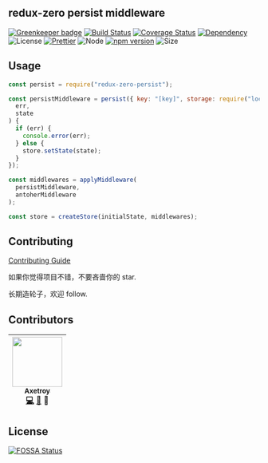 ## redux-zero persist middleware

[![Greenkeeper badge](https://badges.greenkeeper.io/axetroy/redux-zero-persist.svg)](https://greenkeeper.io/)
[![Build Status](https://travis-ci.org/axetroy/redux-zero-persist.svg?branch=master)](https://travis-ci.org/axetroy/redux-zero-persist)
[![Coverage Status](https://coveralls.io/repos/github/axetroy/redux-zero-persist/badge.svg?branch=master)](https://coveralls.io/github/axetroy/redux-zero-persist?branch=master)
[![Dependency](https://david-dm.org/axetroy/redux-zero-persist.svg)](https://david-dm.org/axetroy/redux-zero-persist)
![License](https://img.shields.io/badge/license-Apache-green.svg)
[![Prettier](https://img.shields.io/badge/Code%20Style-Prettier-green.svg)](https://github.com/prettier/prettier)
![Node](https://img.shields.io/badge/node-%3E=6.0-blue.svg?style=flat-square)
[![npm version](https://badge.fury.io/js/redux-zero-persist.svg)](https://badge.fury.io/js/redux-zero-persist)
![Size](https://github-size-badge.herokuapp.com/axetroy/redux-zero-persist.svg)

## Usage

```javascript
const persist = require("redux-zero-persist");

const persistMiddleware = persist({ key: "[key]", storage: require("localforage") }, function(
  err,
  state
) {
  if (err) {
    console.error(err);
  } else {
    store.setState(state);
  }
});

const middlewares = applyMiddleware(
  persistMiddleware,
  antoherMiddleware
);

const store = createStore(initialState, middlewares);
```

## Contributing

[Contributing Guide](https://github.com/axetroy/redux-zero-persist/blob/master/CONTRIBUTING.md)

如果你觉得项目不错，不要吝啬你的 star.

长期造轮子，欢迎 follow.

## Contributors

<!-- ALL-CONTRIBUTORS-LIST:START - Do not remove or modify this section -->

| [<img src="https://avatars1.githubusercontent.com/u/9758711?v=3" width="100px;"/><br /><sub>Axetroy</sub>](http://axetroy.github.io)<br />[💻](https://github.com/axetroy/redux-zero-persist/commits?author=axetroy) [🐛](https://github.com/axetroy/redux-zero-persist/issues?q=author%3Aaxetroy) 🎨 |
| :---------------------------------------------------------------------------------------------------------------------------------------------------------------------------------------------------------------------------------------------------------------------------------------------------: |


<!-- ALL-CONTRIBUTORS-LIST:END -->

## License

[![FOSSA Status](https://app.fossa.io/api/projects/git%2Bgithub.com%2Faxetroy%2Fredux-zero-persist.svg?type=large)](https://app.fossa.io/projects/git%2Bgithub.com%2Faxetroy%2Fredux-zero-persist?ref=badge_large)
